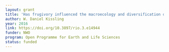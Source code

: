 ```yaml
---
layout: grant
title: 'Has frugivory influenced the macroecology and diversification of a tropical keystone plant family?'
author: W. Daniel Kissling
year: 2016
link: https://doi.org/10.3897/rio.3.e14944
funder: NWO
program: Open Programme for Earth and Life Sciences
status: funded
---
```

